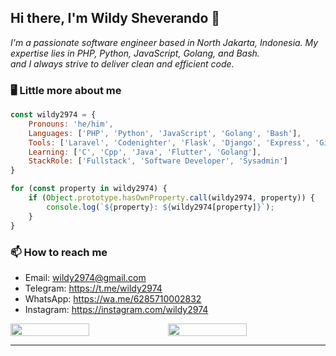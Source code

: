<h2> Hi there, I'm Wildy Sheverando 👋</h2>

<p><em>I'm a passionate software engineer based in North Jakarta, Indonesia. My expertise lies in PHP, Python, JavaScript, Golang, and Bash.
<br>and I always strive to deliver clean and efficient code.
</em></p>

### 🖥️ Little more about me  
```javascript
const wildy2974 = {
    Pronouns: 'he/him',
    Languages: ['PHP', 'Python', 'JavaScript', 'Golang', 'Bash'],
    Tools: ['Laravel', 'Codenighter', 'Flask', 'Django', 'Express', 'Gin', 'Bootstrap', 'Tailwind_CSS'],
    Learning: ['C', 'Cpp', 'Java', 'Flutter', 'Golang'],
    StackRole: ['Fullstack', 'Software Developer', 'Sysadmin']
}

for (const property in wildy2974) {
    if (Object.prototype.hasOwnProperty.call(wildy2974, property)) {
        console.log(`${property}: ${wildy2974[property]}`);
    }
}
```

### 📫 How to reach me
- Email: wildy2974@gmail.com
- Telegram: https://t.me/wildy2974
- WhatsApp: https://wa.me/6285710002832
- Instagram: https://instagram.com/wildy2974

<div style="display: flex; flex-direction: row;">
  <img src="https://github-readme-stats.vercel.app/api/?username=wildy2974&count_private=true&theme=tokyonight&showicons=true" width="50%" />
  <img src="https://github-readme-stats.vercel.app/api/top-langs/?username=wildy2974&langs_count=5&theme=tokyonight" width="50%" />
</div>

---
